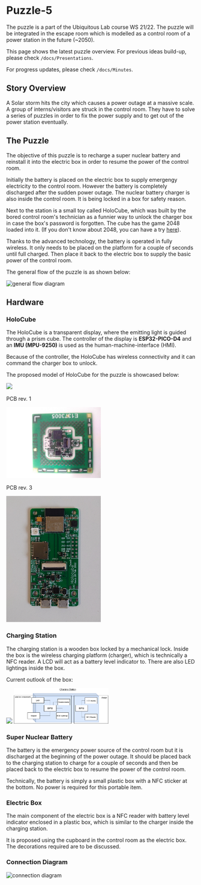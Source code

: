 # Puzzle-5
The puzzle is a part of the Ubiquitous Lab course WS 21/22. The puzzle will be integrated in the escape room which is modelled as a control room of a power station in the future (~2050).

This page shows the latest puzzle overview. For previous ideas build-up, please check `/docs/Presentations`.

For progress updates, please check `/docs/Minutes`.

## Story Overview
A Solar storm hits the city which causes a power outage at a massive scale. A group of interns/visitors are struck in the control room. They have to solve a series of puzzles in order to fix the power supply and to get out of the power station eventually.

## The Puzzle
The objective of this puzzle is to recharge a super nuclear battery and reinstall it into the electric box in order to resume the power of the control room.

Initially the battery is placed on the electric box to supply emergengy electricity to the control room. However the battery is completely discharged after the sudden power outage. The nuclear battery charger is also inside the control room. It is being locked in a box for safety reason.

Next to the station is a small toy called HoloCube, which was built by the bored control room's technician as a funnier way to unlock the charger box in case the box's password is forgotten. The cube has the game 2048 loaded into it. (If you don't know about 2048, you can have a try [here](https://2048game.com/)).

Thanks to the advanced technology, the battery is operated in fully wireless. It only needs to be placed on the platform for a couple of seconds until full charged. Then place it back to the electric box to supply the basic power of the control room.

The general flow of the puzzle is as shown below:

![general flow diagram](docs/Presentations/img/general_flow.png)

## Hardware

### HoloCube

The HoloCube is a transparent display, where the emitting light is guided through a prism cube. The controller of the display is **ESP32-PICO-D4** and an **IMU (MPU-9250)** is used as the human-machine-interface (HMI).

Because of the controller, the HoloCube has wireless connectivity and it can command the charger box to unlock.

The proposed model of HoloCube for the puzzle is showcased below:

<img src="docs/Presentations/img/Holo3.png" width="80%" />

PCB rev. 1

<img src="docs/Presentations/img/PCB_rev1.jpg" width="50%" />

PCB rev. 3

<img src="docs/Presentations/img/PCB_rev3.JPG" width="50%" />

### Charging Station

The charging station is a wooden box locked by a mechanical lock. Inside the box is the wireless charging platform (charger), which is technically a NFC reader. A LCD will act as a battery level indicator to. There are also LED lightings inside the box.

Current outlook of the box:

<img src="docs/Presentations/img/charger_box.jpeg" width=50%>

<img src="docs/Presentations/img/charger_block.png" width=50%>

### Super Nuclear Battery

The battery is the emergency power source of the control room but it is discharged at the beginning of the power outage. It should be placed back to the charging station to charge for a couple of seconds and then be placed back to the electric box to resume the power of the control room.

Technically, the battery is simply a small plastic box with a NFC sticker at the bottom. No power is required for this portable item.

### Electric Box

The main component of the electric box is a NFC reader with battery level indicator enclosed in a plastic box, which is similar to the charger inside the charging station.

It is proposed using the cupboard in the control room as the electric box. The decorations required are to be discussed.

### Connection Diagram

![connection diagram](docs/Presentations/img/connection_diag.png)
